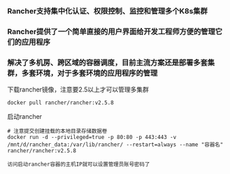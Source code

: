 ### Rancher支持集中化认证、权限控制、监控和管理多个K8s集群

### Rancher提供了一个简单直接的用户界面给开发工程师方便的管理它们的应用程序

### 解决了多机房、跨区域的容器调度，目前主流方案还是部署多套集群，多套环境，对于多套环境的应用程序的管理

 

下载rancher镜像，注意要2.5以上才可以管理多集群

~~~shell
docker pull rancher/rancher:v2.5.8
~~~
 

启动rancher

~~~shell
# 注意提交创建挂载的本地目录存储数据卷
docker run -d --privileged=true -p 80:80 -p 443:443 -v /mnt/d/rancher_data:/var/lib/rancher/ --restart=always --name "容器名" rancher/rancher:v2.5.8

访问启动rancher容器的主机IP就可以设置管理员账号密码了
~~~
 

 